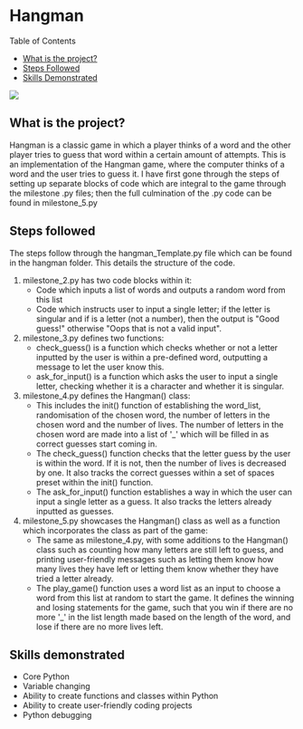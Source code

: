 # Hangman
Table of Contents
- [What is the project?](##what-is-the-project?)
- [Steps Followed](##steps-followed)
- [Skills Demonstrated](##skills-demonstrated)

![ ](https://t4.ftcdn.net/jpg/02/48/96/11/360_F_248961156_XeSISXFo6bcFUw830wpE2zPLxWGCl1u9.jpg)

## What is the project?
Hangman is a classic game in which a player thinks of a word and the other player tries to guess that word within a certain amount of attempts.
This is an implementation of the Hangman game, where the computer thinks of a word and the user tries to guess it. 
I have first gone through the steps of setting up separate blocks of code which are integral to the game through the milestone .py files; then the full culmination of the .py code can be found in milestone_5.py

## Steps followed
The steps follow through the hangman_Template.py file which can be found in the hangman folder. This details the structure of the code. 
1) milestone_2.py has two code blocks within it:
   - Code which inputs a list of words and outputs a random word from this list
   - Code which instructs user to input a single letter; if the letter is singular and if is a letter (not a number), then the output is "Good guess!" otherwise "Oops that is not a valid input".
2) milestone_3.py defines two functions:
   - check_guess() is a function which checks whether or not a letter inputted by the user is within a pre-defined word, outputting a message to let the user know this.
   - ask_for_input() is a function which asks the user to input a single letter, checking whether it is a character and whether it is singular.
3) milestone_4.py defines the Hangman() class:
   - This includes the init() function of establishing the word_list, randomisation of the chosen word, the number of letters in the chosen word and the number of lives. The number of letters in the chosen word are made into a list of '_' which will be filled in as correct guesses start coming in. 
   - The check_guess() function checks that the letter guess by the user is within the word. If it is not, then the number of lives is decreased by one. It also tracks the correct guesses within a set of spaces preset within the init() function.
   - The ask_for_input() function establishes a way in which the user can input a single letter as a guess. It also tracks the letters already inputted as guesses.
4) milestone_5.py showcases the Hangman() class as well as a function which incorporates the class as part of the game:
   - The same as milestone_4.py, with some additions to the Hangman() class such as counting how many letters are still left to guess, and printing user-friendly messages such as letting them know how many lives they have left or letting them know whether they have tried a letter already.
   - The play_game() function uses a word list as an input to choose a word from this list at random to start the game. It defines the winning and losing statements for the game, such that you win if there are no more '_' in the list length made based on the length of the word, and lose if there are no more lives left.

## Skills demonstrated 

- Core Python
- Variable changing
- Ability to create functions and classes within Python
- Ability to create user-friendly coding projects
- Python debugging 
